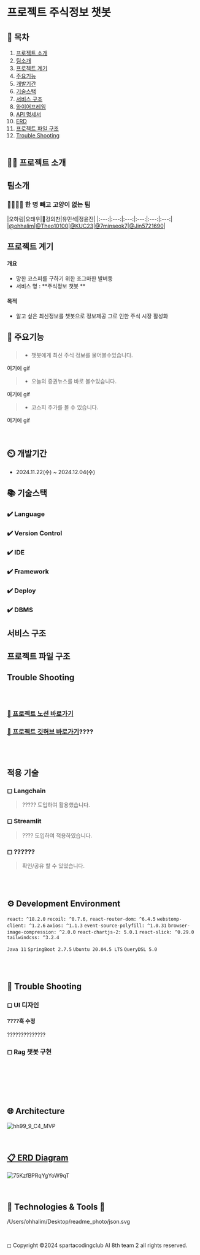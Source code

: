 <!-- 
1.1 프로젝트 정보
프로젝트명: 
개발 기간: 
개발 인원: 5명

1.2 프로젝트 목적

1.4 기획 의도

2. 주요 기능

3.인터페이스 설명

4. 챗봇 설명

3. 기술 스택

3.1 프레임워크 및 라이브러리

Frontend/Backend: Streamlit

AI/ML

- 데이터 처리:

- 저장소:

- 유틸리티:


- 협업도구:
4. 배포 및 운영

4.1 필요 환경

4.3 트러블 슈팅

5. 확장성 및 유지보수

5.1 확장 가능




--------------------------------
-->
#  프로젝트 주식정보 챗봇 

## 📖 목차 
1. [프로젝트 소개](#프로젝트-소개) 
2. [팀소개](#팀소개) 
3. [프로젝트 계기](#프로젝트-계기)
4. [주요기능](#주요기능) 
5. [개발기간](#개발기간)
6. [기술스택](#기술스택) 
7. [서비스 구조](#서비스-구조)
8. [와이어프레임](#와이어프레임) 
9. [API 명세서](#API-명세서) 
10. [ERD](#ERD) 
11. [프로젝트 파일 구조](#프로젝트-파일-구조) 
12. [Trouble Shooting](#trouble-shooting)
<br><br>

## 👨‍🏫 프로젝트 소개


## 팀소개
### 👨‍👩‍👧‍👦 한 명 빼고 고양이 없는 팀


|오하림|오태우|강의찬|유민석|정윤진|
|:---:|:---:|:---:|:---:|:---:|:---:|
|[@ohhalim](https://github.com/ohhalim)|[@Theo10100](https://github.com/Theo10100)|[@KUC23](https://github.com/KUC23)|[@7minseok7](https://github.com/7minseok7)|[@Jin5721690](https://github.com/Jin5721690)|


## 프로젝트 계기
#### 개요
-   망한 코스피를 구하기 위한 조그마한 발버둥
-   서비스 명 :  **주식정보 챗봇 **

#### 목적

- 알고 싶은 최신정보를 챗봇으로 정보제공 그로 인한 주식 시장 활성화

## 💜 주요기능

###
> * 챗봇에게 최신 주식 정보를 물어볼수있습니다.



여기에 gif

> *  오늘의 증권뉴스를 바로 볼수있습니다.
 
여기에 gif 

> * 코스피 주가를 볼 수 있습니다.

여기에 gif 

 <br>
</div>
</details>


## ⏲️ 개발기간
- 2024.11.22(수) ~ 2024.12.04(수)

## 📚️ 기술스택

### ✔️ Language


### ✔️ Version Control

### ✔️ IDE

### ✔️ Framework

### ✔️ Deploy


### ✔️  DBMS

## 서비스 구조

## 프로젝트 파일 구조




## Trouble Shooting

## 



<br>

### [👊 프로젝트 노션 바로가기](https://teamsparta.notion.site/1382dc3ef5148095b321d9b4d05f50a0)
### [💜 프로젝트 깃허브 바로가기](https://github.com/ohhalim/justonecat)????

<br><br>








## 적용 기술

### ◻ Langchain

> ????? 도입하여 활용했습니다.


### ◻ Streamlit

> ???? 도입하여 적용하였습니다.         


### ◻ ??????

> 확인/공유 할 수 있었습니다.         


<br><br>



## ⚙ Development Environment

 `react: ^18.2.0` `recoil: ^0.7.6,` `react-router-dom: ^6.4.5` `webstomp-client: ^1.2.6` `axios: ^1.1.3`
 `event-source-polyfill: ^1.0.31` `browser-image-compression: ^2.0.0` `react-chartjs-2: 5.0.1` `react-slick: ^0.29.0` `tailwindcss: ^3.2.4` 

`Java 11` `SpringBoot 2.7.5` `Ubuntu 20.04.5 LTS` `QueryDSL 5.0`  


<br><br>

## 🚨 Trouble Shooting

### ◻ UI 디자인
####  ????훅 수정 
??????????????


### ◻ Rag 챗봇 구현 
#### 


<br><br>

<br><br>

## 🌐 Architecture

![hh99_9_C4_MVP](https://user-images.githubusercontent.com/99253403/209769050-ebc125e4-12a3-4e33-8574-a1d8cf153385.png)

<br>

## [📋 ERD Diagram](https://github.com/HH9C4/BBBB-BE/wiki/%5BTech%5D-ERD-Diagram)

![75KzfBPRqYgYoW9qT](https://user-images.githubusercontent.com/99253403/207629321-2ea906b5-c211-43d5-ab27-41ed4d250eff.png)

<br>

## 📝 Technologies & Tools  📝

/Users/ohhalim/Desktop/readme_photo/json.svg
<br>

</div>


<br>

◻ Copyright ©2024 spartacodingclub AI 8th team 2 all rights reserved.
